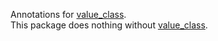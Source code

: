 Annotations for [value_class].\
This package does nothing without [value_class].

[value_class]: https://pub.dartlang.org/packages/value_class
